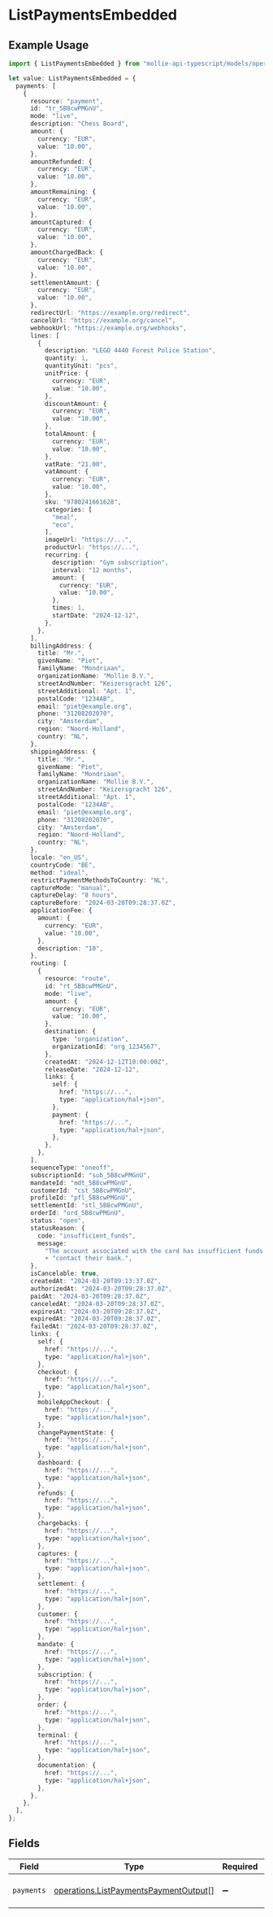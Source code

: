 # ListPaymentsEmbedded

## Example Usage

```typescript
import { ListPaymentsEmbedded } from "mollie-api-typescript/models/operations";

let value: ListPaymentsEmbedded = {
  payments: [
    {
      resource: "payment",
      id: "tr_5B8cwPMGnU",
      mode: "live",
      description: "Chess Board",
      amount: {
        currency: "EUR",
        value: "10.00",
      },
      amountRefunded: {
        currency: "EUR",
        value: "10.00",
      },
      amountRemaining: {
        currency: "EUR",
        value: "10.00",
      },
      amountCaptured: {
        currency: "EUR",
        value: "10.00",
      },
      amountChargedBack: {
        currency: "EUR",
        value: "10.00",
      },
      settlementAmount: {
        currency: "EUR",
        value: "10.00",
      },
      redirectUrl: "https://example.org/redirect",
      cancelUrl: "https://example.org/cancel",
      webhookUrl: "https://example.org/webhooks",
      lines: [
        {
          description: "LEGO 4440 Forest Police Station",
          quantity: 1,
          quantityUnit: "pcs",
          unitPrice: {
            currency: "EUR",
            value: "10.00",
          },
          discountAmount: {
            currency: "EUR",
            value: "10.00",
          },
          totalAmount: {
            currency: "EUR",
            value: "10.00",
          },
          vatRate: "21.00",
          vatAmount: {
            currency: "EUR",
            value: "10.00",
          },
          sku: "9780241661628",
          categories: [
            "meal",
            "eco",
          ],
          imageUrl: "https://...",
          productUrl: "https://...",
          recurring: {
            description: "Gym subscription",
            interval: "12 months",
            amount: {
              currency: "EUR",
              value: "10.00",
            },
            times: 1,
            startDate: "2024-12-12",
          },
        },
      ],
      billingAddress: {
        title: "Mr.",
        givenName: "Piet",
        familyName: "Mondriaan",
        organizationName: "Mollie B.V.",
        streetAndNumber: "Keizersgracht 126",
        streetAdditional: "Apt. 1",
        postalCode: "1234AB",
        email: "piet@example.org",
        phone: "31208202070",
        city: "Amsterdam",
        region: "Noord-Holland",
        country: "NL",
      },
      shippingAddress: {
        title: "Mr.",
        givenName: "Piet",
        familyName: "Mondriaan",
        organizationName: "Mollie B.V.",
        streetAndNumber: "Keizersgracht 126",
        streetAdditional: "Apt. 1",
        postalCode: "1234AB",
        email: "piet@example.org",
        phone: "31208202070",
        city: "Amsterdam",
        region: "Noord-Holland",
        country: "NL",
      },
      locale: "en_US",
      countryCode: "BE",
      method: "ideal",
      restrictPaymentMethodsToCountry: "NL",
      captureMode: "manual",
      captureDelay: "8 hours",
      captureBefore: "2024-03-20T09:28:37.0Z",
      applicationFee: {
        amount: {
          currency: "EUR",
          value: "10.00",
        },
        description: "10",
      },
      routing: [
        {
          resource: "route",
          id: "rt_5B8cwPMGnU",
          mode: "live",
          amount: {
            currency: "EUR",
            value: "10.00",
          },
          destination: {
            type: "organization",
            organizationId: "org_1234567",
          },
          createdAt: "2024-12-12T10:00:00Z",
          releaseDate: "2024-12-12",
          links: {
            self: {
              href: "https://...",
              type: "application/hal+json",
            },
            payment: {
              href: "https://...",
              type: "application/hal+json",
            },
          },
        },
      ],
      sequenceType: "oneoff",
      subscriptionId: "sub_5B8cwPMGnU",
      mandateId: "mdt_5B8cwPMGnU",
      customerId: "cst_5B8cwPMGnU",
      profileId: "pfl_5B8cwPMGnU",
      settlementId: "stl_5B8cwPMGnU",
      orderId: "ord_5B8cwPMGnU",
      status: "open",
      statusReason: {
        code: "insufficient_funds",
        message:
          "The account associated with the card has insufficient funds. The shopper should use another payment method or\n"
          + "contact their bank.",
      },
      isCancelable: true,
      createdAt: "2024-03-20T09:13:37.0Z",
      authorizedAt: "2024-03-20T09:28:37.0Z",
      paidAt: "2024-03-20T09:28:37.0Z",
      canceledAt: "2024-03-20T09:28:37.0Z",
      expiresAt: "2024-03-20T09:28:37.0Z",
      expiredAt: "2024-03-20T09:28:37.0Z",
      failedAt: "2024-03-20T09:28:37.0Z",
      links: {
        self: {
          href: "https://...",
          type: "application/hal+json",
        },
        checkout: {
          href: "https://...",
          type: "application/hal+json",
        },
        mobileAppCheckout: {
          href: "https://...",
          type: "application/hal+json",
        },
        changePaymentState: {
          href: "https://...",
          type: "application/hal+json",
        },
        dashboard: {
          href: "https://...",
          type: "application/hal+json",
        },
        refunds: {
          href: "https://...",
          type: "application/hal+json",
        },
        chargebacks: {
          href: "https://...",
          type: "application/hal+json",
        },
        captures: {
          href: "https://...",
          type: "application/hal+json",
        },
        settlement: {
          href: "https://...",
          type: "application/hal+json",
        },
        customer: {
          href: "https://...",
          type: "application/hal+json",
        },
        mandate: {
          href: "https://...",
          type: "application/hal+json",
        },
        subscription: {
          href: "https://...",
          type: "application/hal+json",
        },
        order: {
          href: "https://...",
          type: "application/hal+json",
        },
        terminal: {
          href: "https://...",
          type: "application/hal+json",
        },
        documentation: {
          href: "https://...",
          type: "application/hal+json",
        },
      },
    },
  ],
};
```

## Fields

| Field                                                                                          | Type                                                                                           | Required                                                                                       | Description                                                                                    |
| ---------------------------------------------------------------------------------------------- | ---------------------------------------------------------------------------------------------- | ---------------------------------------------------------------------------------------------- | ---------------------------------------------------------------------------------------------- |
| `payments`                                                                                     | [operations.ListPaymentsPaymentOutput](../../models/operations/listpaymentspaymentoutput.md)[] | :heavy_minus_sign:                                                                             | An array of payment objects.                                                                   |